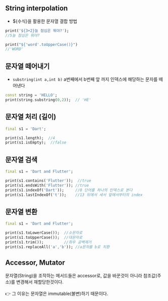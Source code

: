 ## String interpolation
- ${수식}을 활용한 문자열 결합 방법
```dart
print('${3+2}늘 점심은 뭐야?');
//5늘 점심은 뭐야?

print("${'word'.toUpperCase()}")
//'WORD'

```

## 문자열 떼어내기
- `substring(int a,int b)` a번째에서 b번째 앞 까지 인덱스에 해당하는 문자를 떼어낸다
```dart
const string = 'HELLO';
print(string.substring(0,2));  // 'HE'
```

## 문자열 처리 (길이)
```dart
final s1 = 'Dart';

print(s1.length);  //4
print(s1.isEmpty);  //false
```

## 문자열 검색
```dart
final s1 = 'Dart and Flutter';

print(s1.contains('Flutter'));  //true
print(s1.endsWith('Flutter')); //true
print(s1.indexOf('Dart'));     //0 단어를 하나의 인덱스로 본다
print(s1.lastIndexOf('t'));    //13 뒤에서 세서 앞에서부터의 index
```

## 문자열 변환
```dart
final s1 = 'Dart and Flutter';

print(s1.toLowerCase());  //소문자로
print(s1.toUpperCase());  //대문자로
print(s1.trim());         //좌우 공백제거  
print(s1.replaceAll('a','b')); //a문자를 b로 치환
```
## Accessor, Mutator

문자열(String)을 조작하는 메서드들은 accessor로, 값을 바꾼것이 아니라 참조값(주소)를 변경해서 재할당한것이다.
<br/><br/>
👉 그 이유는 문자열은 immutable(불변)하기 때문이다.
